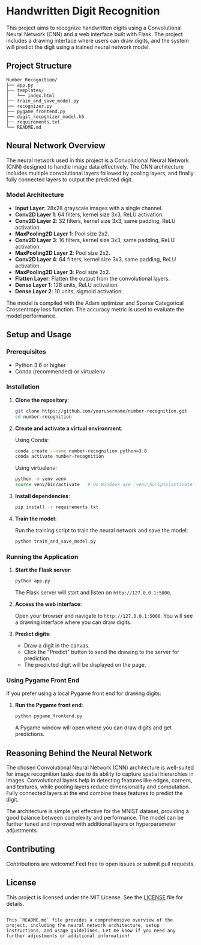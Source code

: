 # Handwritten Digit Recognition

This project aims to recognize handwritten digits using a Convolutional Neural Network (CNN) and a web interface built with Flask. The project includes a drawing interface where users can draw digits, and the system will predict the digit using a trained neural network model.

## Project Structure

```
Number Recognition/
├── app.py
├── templates/
│   └── index.html
├── train_and_save_model.py
├── recognizer.py
├── pygame_frontend.py
├── digit_recognizer_model.h5
├── requirements.txt
└── README.md
```

## Neural Network Overview

The neural network used in this project is a Convolutional Neural Network (CNN) designed to handle image data effectively. The CNN architecture includes multiple convolutional layers followed by pooling layers, and finally fully connected layers to output the predicted digit.

### Model Architecture

- **Input Layer**: 28x28 grayscale images with a single channel.
- **Conv2D Layer 1**: 64 filters, kernel size 3x3, ReLU activation.
- **Conv2D Layer 2**: 32 filters, kernel size 3x3, same padding, ReLU activation.
- **MaxPooling2D Layer 1**: Pool size 2x2.
- **Conv2D Layer 3**: 16 filters, kernel size 3x3, same padding, ReLU activation.
- **MaxPooling2D Layer 2**: Pool size 2x2.
- **Conv2D Layer 4**: 64 filters, kernel size 3x3, same padding, ReLU activation.
- **MaxPooling2D Layer 3**: Pool size 2x2.
- **Flatten Layer**: Flatten the output from the convolutional layers.
- **Dense Layer 1**: 128 units, ReLU activation.
- **Dense Layer 2**: 10 units, sigmoid activation.

The model is compiled with the Adam optimizer and Sparse Categorical Crossentropy loss function. The accuracy metric is used to evaluate the model performance.

## Setup and Usage

### Prerequisites

- Python 3.6 or higher
- Conda (recommended) or virtualenv

### Installation

1. **Clone the repository**:

   ```bash
   git clone https://github.com/yourusername/number-recognition.git
   cd number-recognition
   ```

2. **Create and activate a virtual environment**:

   Using Conda:
   ```bash
   conda create --name number-recognition python=3.8
   conda activate number-recognition
   ```

   Using virtualenv:
   ```bash
   python -m venv venv
   source venv/bin/activate   # On Windows use `venv\Scripts\activate`
   ```

3. **Install dependencies**:

   ```bash
   pip install -r requirements.txt
   ```

4. **Train the model**:

   Run the training script to train the neural network and save the model:

   ```bash
   python train_and_save_model.py
   ```

### Running the Application

1. **Start the Flask server**:

   ```bash
   python app.py
   ```

   The Flask server will start and listen on `http://127.0.0.1:5000`.

2. **Access the web interface**:

   Open your browser and navigate to `http://127.0.0.1:5000`. You will see a drawing interface where you can draw digits.

3. **Predict digits**:

   - Draw a digit in the canvas.
   - Click the "Predict" button to send the drawing to the server for prediction.
   - The predicted digit will be displayed on the page.

### Using Pygame Front End

If you prefer using a local Pygame front end for drawing digits:

1. **Run the Pygame front end**:

   ```bash
   python pygame_frontend.py
   ```

   A Pygame window will open where you can draw digits and get predictions.

## Reasoning Behind the Neural Network

The chosen Convolutional Neural Network (CNN) architecture is well-suited for image recognition tasks due to its ability to capture spatial hierarchies in images. Convolutional layers help in detecting features like edges, corners, and textures, while pooling layers reduce dimensionality and computation. Fully connected layers at the end combine these features to predict the digit.

The architecture is simple yet effective for the MNIST dataset, providing a good balance between complexity and performance. The model can be further tuned and improved with additional layers or hyperparameter adjustments.

## Contributing

Contributions are welcome! Feel free to open issues or submit pull requests.

## License

This project is licensed under the MIT License. See the [LICENSE](LICENSE) file for details.
```

This `README.md` file provides a comprehensive overview of the project, including the neural network architecture, setup instructions, and usage guidelines. Let me know if you need any further adjustments or additional information!